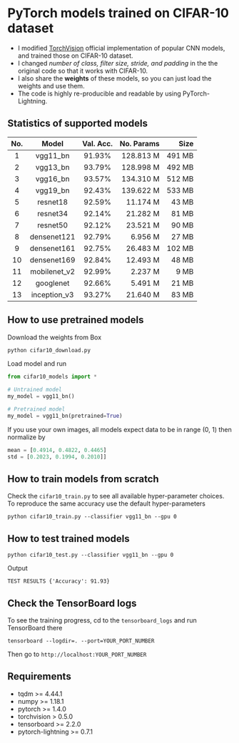 # PyTorch models trained on CIFAR-10 dataset
- I modified [TorchVision](https://pytorch.org/docs/stable/torchvision/models.html) official implementation of popular CNN models, and trained those on CIFAR-10 dataset.
- I changed *number of class, filter size, stride, and padding* in the the original code so that it works with CIFAR-10.
- I also share the **weights** of these models, so you can just load the weights and use them.
- The code is highly re-producible and readable by using PyTorch-Lightning.

## Statistics of supported models
| No. |     Model    | Val. Acc. | No. Params |   Size |
|:---:|:------------:|:---------:|-----------:|-------:|
| 1   | vgg11_bn     |   91.93%  |  128.813 M | 491 MB |
| 2   | vgg13_bn     |   93.79%  |  128.998 M | 492 MB |
| 3   | vgg16_bn     |   93.57%  |  134.310 M | 512 MB |
| 4   | vgg19_bn     |   92.43%  |  139.622 M | 533 MB |
| 5   | resnet18     |   92.59%  |   11.174 M |  43 MB |
| 6   | resnet34     |   92.14%  |   21.282 M |  81 MB |
| 7   | resnet50     |   92.12%  |   23.521 M |  90 MB |
| 8   | densenet121  |   92.79%  |    6.956 M |  27 MB |
| 9   | densenet161  |   92.75%  |   26.483 M | 102 MB |
| 10  | densenet169  |   92.84%  |   12.493 M |  48 MB |
| 11  | mobilenet_v2 |   92.99%  |    2.237 M |   9 MB |
| 12  | googlenet    |   92.66%  |    5.491 M |  21 MB |
| 13  | inception_v3 |   93.27%  |   21.640 M |  83 MB |

## How to use pretrained models

Download the weights from Box
```python
python cifar10_download.py
```

Load model and run
```python
from cifar10_models import *

# Untrained model
my_model = vgg11_bn()

# Pretrained model
my_model = vgg11_bn(pretrained=True)
```

If you use your own images, all models expect data to be in range (0, 1) then normalize by
```python
mean = [0.4914, 0.4822, 0.4465]
std = [0.2023, 0.1994, 0.2010]]
```

## How to train models from scratch
Check the `cifar10_train.py` to see all available hyper-parameter choices.
To reproduce the same accuracy use the default hyper-parameters

`python cifar10_train.py --classifier vgg11_bn --gpu 0`

## How to test trained models
`python cifar10_test.py --classifier vgg11_bn --gpu 0`

Output

`TEST RESULTS
{'Accuracy': 91.93}`

## Check the TensorBoard logs
To see the training progress, cd to the `tensorboard_logs` and run TensorBoard there

`tensorboard --logdir=. --port=YOUR_PORT_NUMBER`

Then go to
`http://localhost:YOUR_PORT_NUMBER`

## Requirements
- tqdm >= 4.44.1
- numpy >= 1.18.1
- pytorch >= 1.4.0
- torchvision > 0.5.0
- tensorboard >= 2.2.0
- pytorch-lightning >= 0.7.1
